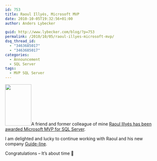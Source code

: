 ```yaml
---
id: 753
title: Raoul Illyés, Microsoft MVP
date: 2010-10-05T19:32:56+01:00
author: Anders Lybecker

guid: http://www.lybecker.com/blog/?p=753
permalink: /2010/10/05/raoul-illyes-microsoft-mvp/
dsq_thread_id:
  - "3463685017"
  - "3463685017"
categories:
  - Announcement
  - SQL Server
tags:
  - MVP SQL Server
---
```

[<img loading="lazy" class="alignright size-full wp-image-754" title="Microsoft MVP logo" src="http://www.lybecker.com/blog/wp-content/uploads/Microsoft_MVP_logo.png" alt="" width="86" height="135" />](http://www.lybecker.com/blog/wp-content/uploads/Microsoft_MVP_logo.png)A friend and former colleague of mine [Raoul Illyés has been awarded Microsoft MVP for SQL Server](http://www.guide-line.com/archives/295 "Raoul Illyés Blog").

I am delighted and lucky to continue working with Raoul and his new company [Guide-line](http://www.guide-line.com/ "Guide-line homepage").

Congratulations – It’s about time 🙂